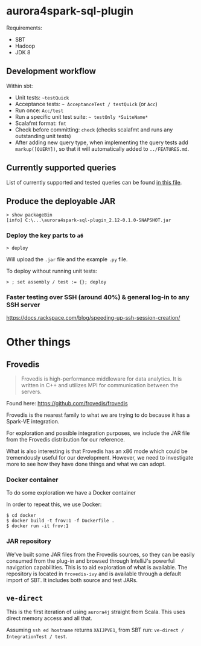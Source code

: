 # aurora4spark-sql-plugin

Requirements:

- SBT
- Hadoop
- JDK 8

## Development workflow

Within sbt:

- Unit tests: `~testQuick`
- Acceptance tests: `~ AcceptanceTest / testQuick` (or `Acc`)
- Run once: `Acc/test`
- Run a specific unit test suite: `~ testOnly *SuiteName*`
- Scalafmt format: `fmt`
- Check before committing: `check` (checks scalafmt and runs any outstanding unit tests)
- After adding new query type, when implementing the query tests add `markup([QUERY])`, so that it will automatically
  added to `../FEATURES.md`.

## Currently supported queries

List of currently supported and tested queries can be found [in this file](../FEATURES.md).

## Produce the deployable JAR

```
> show packageBin
[info] C:\...\aurora4spark-sql-plugin_2.12-0.1.0-SNAPSHOT.jar
```

### Deploy the key parts to `a6`

```
> deploy
```

Will upload the `.jar` file and the example `.py` file.

To deploy without running unit tests:

```
> ; set assembly / test := {}; deploy
```

### Faster testing over SSH (around 40%) & general log-in to any SSH server

https://docs.rackspace.com/blog/speeding-up-ssh-session-creation/

# Other things

## Frovedis

> Frovedis is high-performance middleware for data analytics. It is written in C++ and utilizes MPI for communication between the servers.

Found here: https://github.com/frovedis/frovedis

Frovedis is the nearest family to what we are trying to do because it has a Spark-VE integration.

For exploration and possible integration purposes, we include the JAR file from the Frovedis distribution for our
reference.

What is also interesting is that Frovedis has an x86 mode which could be tremendously useful for our development.
However, we need to investigate more to see how they have done things and what we can adopt.

### Docker container

To do some exploration we have a Docker container

In order to repeat this, we use Docker:

```
$ cd docker
$ docker build -t frov:1 -f Dockerfile .
$ docker run -it frov:1
```

### JAR repository

We've built some JAR files from the Frovedis sources, so they can be easily consumed from the plug-in and browsed
through IntelliJ's powerful navigation capabilities. This is to aid exploration of what is available. The repository is
located in `frovedis-ivy`
and is available through a default import of SBT. It includes both source and test JARs.


## `ve-direct`

This is the first iteration of using `aurora4j` straight from Scala. This uses direct memory access and all that. 

Assuming `ssh ed hostname` returns `XAIJPVE1`, from SBT run: `ve-direct / IntegrationTest / test`.

